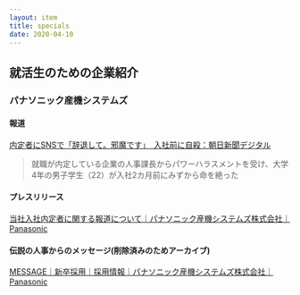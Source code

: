 ```yaml
---
layout: item
title: specials
date: 2020-04-10
---
```


## 就活生のための企業紹介

### パナソニック産機システムズ
#### 報道
[内定者にSNSで「辞退して。邪魔です」　入社前に自殺：朝日新聞デジタル](https://www.asahi.com/articles/ASN495JDNN49ULFA011.html)
> 就職が内定している企業の人事課長からパワーハラスメントを受け、大学4年の男子学生（22）が入社2カ月前にみずから命を絶った

#### プレスリリース
[当社入社内定者に関する報道について｜パナソニック産機システムズ株式会社｜Panasonic](https://panasonic.co.jp/ap/pces/info/200409.html)<br>

#### 伝説の人事からのメッセージ(削除済みのためアーカイブ)
[MESSAGE｜新卒採用｜採用情報｜パナソニック産機システムズ株式会社｜Panasonic](https://web.archive.org/web/20161001163647/http://panasonic.co.jp/ap/pces/recruit/newgraduate/message/)<br>

